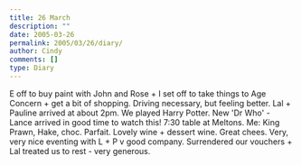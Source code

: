 ```yaml
---
title: 26 March
description: ""
date: 2005-03-26
permalink: 2005/03/26/diary/
author: Cindy
comments: []
type: Diary
---
```


E off to buy paint with John and Rose + I set off to take things to Age Concern + get a bit of shopping. Driving necessary, but feeling better. Lal + Pauline arrived at about 2pm. We played Harry Potter. New 'Dr Who' - Lance arrived in good time to watch this! 7:30 table at Meltons. Me: King Prawn, Hake, choc. Parfait. Lovely wine + dessert wine. Great chees. Very, very nice eventing with L + P v good company. Surrendered our vouchers + Lal treated us to rest - very generous.
